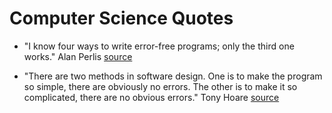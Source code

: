 # Computer Science Quotes

* "I know four ways to write error-free programs; only the third one works." Alan Perlis [source](https://www.brainyquote.com/quotes/alan_perlis_177353)

* "There are two methods in software design. One is to make the program so simple, there are obviously no errors. The other is to make it so complicated, there are no obvious errors." Tony Hoare [source](https://www.brainyquote.com/quotes/tony_hoare_620783)




